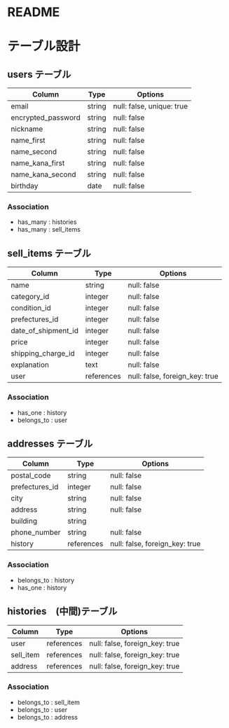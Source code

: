 # README

# テーブル設計

## users テーブル

| Column            | Type   | Options                   |
| ----------------- | ------ | ------------------------- |
| email             | string | null: false, unique: true |
| encrypted_password| string | null: false               |
| nickname          | string | null: false               |
| name_first        | string | null: false               |
| name_second       | string | null: false               |
| name_kana_first   | string | null: false               |
| name_kana_second  | string | null: false               |
| birthday          | date   | null: false               |

### Association

- has_many : histories
- has_many : sell_items

## sell_items テーブル

| Column              | Type          | Options                        |
| ----------------    | ------------- | ------------------------------ |
| name          　　　 | string        | null: false                    |
| category_id         | integer       | null: false                    |
| condition_id        | integer       | null: false                    |
| prefectures_id      | integer       | null: false                    |
| date_of_shipment_id | integer       | null: false                    |
| price               | integer       | null: false                    |
| shipping_charge_id  | integer       | null: false                    |
| explanation         | text          | null: false                    |
| user                | references    | null: false, foreign_key: true |

### Association

- has_one : history
- belongs_to : user

## addresses テーブル

| Column           | Type          | Options                        |
| ---------------- | ------------- | ------------------------------ |
| postal_code      | string        | null: false                    |
| prefectures_id   | integer       | null: false                    |
| city             | string        | null: false                    |
| address          | string        | null: false                    |
| building         | string        |                                |
| phone_number     | string        | null: false                    |
| history          | references    | null: false, foreign_key: true |

### Association

- belongs_to : history
- has_one : history

## histories　(中間)テーブル

| Column       | Type       | Options                        |
| ------------ | ---------- | ------------------------------ |
| user         | references | null: false, foreign_key: true |
| sell_item    | references | null: false, foreign_key: true |
| address      | references | null: false, foreign_key: true |


### Association

- belongs_to : sell_item
- belongs_to : user
- belongs_to : address
